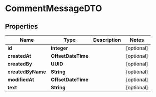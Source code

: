 

# CommentMessageDTO


## Properties

| Name | Type | Description | Notes |
|------------ | ------------- | ------------- | -------------|
|**id** | **Integer** |  |  [optional] |
|**createdAt** | **OffsetDateTime** |  |  [optional] |
|**createdBy** | **UUID** |  |  [optional] |
|**createdByName** | **String** |  |  [optional] |
|**modifiedAt** | **OffsetDateTime** |  |  [optional] |
|**text** | **String** |  |  [optional] |



